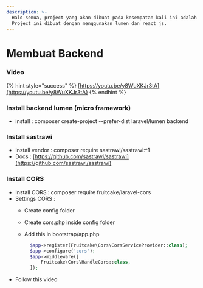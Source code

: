 ```yaml
---
description: >-
  Halo semua, project yang akan dibuat pada kesempatan kali ini adalah cek kata.
  Project ini dibuat dengan menggunakan lumen dan react js.
---
```


# Membuat Backend

### Video

{% hint style="success" %}
[https://youtu.be/y8WuXKJr3tA](https://youtu.be/y8WuXKJr3tA)
{% endhint %}

### Install backend lumen \(micro framework\)

* install : composer create-project --prefer-dist laravel/lumen backend

### Install sastrawi  

* Install vendor : composer require sastrawi/sastrawi:^1
* Docs           : [https://github.com/sastrawi/sastrawi](https://github.com/sastrawi/sastrawi)

### Install CORS

* Install CORS   : composer require fruitcake/laravel-cors
* Settings CORS :
  * Create config folder
  * Create cors.php inside config folder
  * Add this in bootstrap/app.php

    ```php
      $app->register(Fruitcake\Cors\CorsServiceProvider::class);
      $app->configure('cors');
      $app->middleware([
          Fruitcake\Cors\HandleCors::class,
      ]);
    ```
* Follow this video

